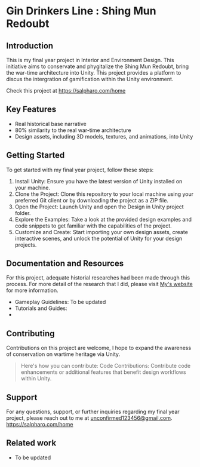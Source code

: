 # Gin Drinkers Line : Shing Mun Redoubt
## Introduction
This is my final year project in Interior and Environment Design. This initiative aims to conservate and phygitalize the Shing Mun Redoubt, bring the war-time architecture into Unity. This project provides a platform to discus the intergration of gamification within the Unity environment.

Check this project at https://salpharo.com/home

## Key Features
- Real historical base narrative
- 80% similarity to the real war-time architecture
- Design assets, including 3D models, textures, and animations, into Unity

## Getting Started
To get started with my final year project, follow these steps:
1. Install Unity: Ensure you have the latest version of Unity installed on your machine.
2. Clone the Project: Clone this repository to your local machine using your preferred Git client or by downloading the project as a ZIP file.
3. Open the Project: Launch Unity and open the Design in Unity project folder.
4. Explore the Examples: Take a look at the provided design examples and code snippets to get familiar with the capabilities of the project.
5. Customize and Create: Start importing your own design assets, create interactive scenes, and unlock the potential of Unity for your design projects.

## Documentation and Resources
For this project, adequate historial researches had been made through this process. For more detail of the research that I did, please visit [My's website](https://salpharo.com/home) for more information. 

- Gameplay Guidelines:  To be updated
- Tutorials and Guides: 
-

## Contributing
Contributions on this project are welcome, I hope to expand the awareness of conservation on wartime heritage via Unity.
> Here's how you can contribute:
> Code Contributions: Contribute code enhancements or additional features that benefit design workflows within Unity.

## Support
For any questions, support, or further inquiries regarding my final year project, please  reach out to me at [unconfirmed123456@gmail.com](unconfirmed123456@gmail.com).
https://salpharo.com/home

## Related work
- To be updated
